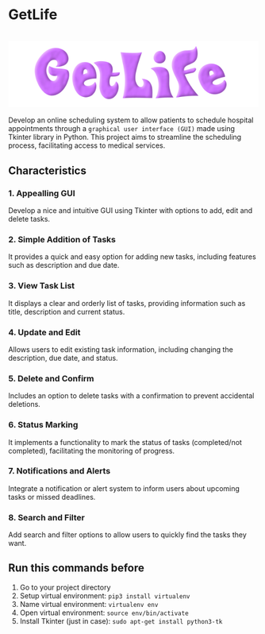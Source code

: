 # GetLife
‎ ‎ ‎ ‎ ‎ ‎ ‎ ‎ ‎ ‎ ‎ ‎ ‎ ‎ ‎ ‎ ‎ ‎ ‎ ‎ ‎ ‎ ‎ ‎ ‎ ‎ ‎ ‎ ![logo](https://github.com/WaffleDuffle/GetLife/blob/main/resources/logo.png)

Develop an online scheduling system to allow patients to schedule hospital appointments through a `graphical user interface (GUI)` made using Tkinter library in Python. This project aims to streamline the scheduling process, facilitating access to medical services.

## Characteristics
### 1. Appealling GUI
Develop a nice and intuitive GUI using Tkinter with options to add, edit and delete tasks.
### 2. Simple Addition of Tasks
It provides a quick and easy option for adding new tasks, including features such as description and due date.
### 3. View Task List
It displays a clear and orderly list of tasks, providing information such as title, description and current status.
### 4. Update and Edit
Allows users to edit existing task information, including changing the description, due date, and status.
### 5. Delete and Confirm
Includes an option to delete tasks with a confirmation to prevent accidental deletions.
### 6. Status Marking
It implements a functionality to mark the status of tasks (completed/not completed), facilitating the monitoring of progress.
### 7. Notifications and Alerts
Integrate a notification or alert system to inform users about upcoming tasks or missed deadlines.
### 8. Search and Filter
Add search and filter options to allow users to quickly find the tasks they want.

## Run this commands before
1. Go to your project directory
2. Setup virtual environment: `pip3 install virtualenv`
3. Name virtual environment: `virtualenv env`
4. Open virtual environment: `source env/bin/activate`
5. Install Tkinter (just in case): `sudo apt-get install python3-tk`

